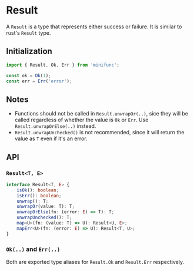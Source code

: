 # Result

A `Result` is a type that represents either success or failure. It is similar to rust's `Result` type.

## Initialization

```ts
import { Result, Ok, Err } from 'minifunc';

const ok = Ok(1);
const err = Err('error');
```

## Notes

- Functions should not be called in `Result.unwrapOr(..)`, sice they will be called regardless of whether the value is `Ok` or `Err`. Use `Result.unwrapOrElse(..)` instead.
- `Result.unwrapUnchecked()` is not recommended, since it will return the value as `T` even if it's an error.

## API

### `Result<T, E>`

```ts
interface Result<T, E> {
	isOk(): boolean;
	isErr(): boolean;
	unwrap(): T;
	unwrapOr(value: T): T;
	unwrapOrElse(fn: (error: E) => T): T;
	unwrapUnchecked(): T;
	map<U>(fn: (value: T) => U): Result<U, E>;
	mapErr<U>(fn: (error: E) => U): Result<T, U>;
}
```

### `Ok(..)` and `Err(..)`

Both are exported type aliases for `Result.Ok` and `Result.Err` respectively.
